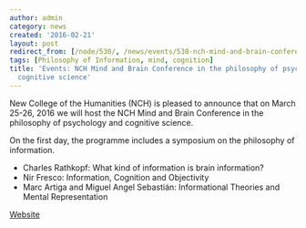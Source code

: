 ```yaml
---
author: admin
category: news
created: '2016-02-21'
layout: post
redirect_from: [/node/530/, /news/events/530-nch-mind-and-brain-conference-philosophy-psychology-and-cognitive-science/]
tags: [Philosophy of Information, mind, cognition]
title: 'Events: NCH Mind and Brain Conference in the philosophy of psychology and
  cognitive science'
---
```

New College of the Humanities (NCH) is pleased to announce that on March
25-26, 2016 we will host the NCH Mind and Brain Conference in the philosophy
of psychology and cognitive science.

On the first day, the programme includes a symposium on the philosophy of
information.

  * Charles Rathkopf: What kind of information is brain information?
  * Nir Fresco: Information, Cognition and Objectivity
  * Marc Artiga and Miguel Angel Sebastián: Informational Theories and Mental Representation

[Website](https://www.nchlondon.ac.uk/mindandbrain/conferenceprogramme/)

